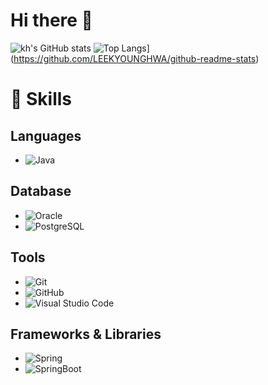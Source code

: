 # Hi there 👋
![kh's GitHub stats](https://github-readme-stats.vercel.app/api?username=LEEKYOUNGHWA&show_icons=true&theme=radical)
![Top Langs](https://github-readme-stats.vercel.app/api/top-langs/?username=LEEKYOUNGHWA&langs_count=8)](https://github.com/LEEKYOUNGHWA/github-readme-stats)
# 💪 Skills
## Languages
- ![Java](https://img.shields.io/badge/Java-007396?style=for-the-badge&logo=java)
 
## Database
- ![Oracle](https://img.shields.io/badge/Oracle-F80000?style=for-the-badge&logo=Oracle&logoColor=white)
- ![PostgreSQL](https://img.shields.io/badge/PostgreSQL-336791?style=for-the-badge&logo=postgresql&logoColor=white)
 
## Tools
- ![Git](https://img.shields.io/badge/Git-F05032?style=for-the-badge&logo=Git&logoColor=white)
- ![GitHub](https://img.shields.io/badge/GitHub-181717?style=for-the-badge&logo=GitHub&logoColor=white)
- ![Visual Studio Code](https://img.shields.io/badge/VS%20Code-007ACC?style=for-the-badge&logo=Visual%20Studio%20Code&logoColor=white)
 
## Frameworks & Libraries
- ![Spring](https://img.shields.io/badge/Spring-6DB33F?style=for-the-badge&logo=spring)
- ![SpringBoot](https://img.shields.io/badge/SpringBoot-6DB33F?style=for-the-badge&logo=spring)
<!--
**LEEKYOUNGHWA/LEEKYOUNGHWA** is a ✨ _special_ ✨ repository because its `README.md` (this file) appears on your GitHub profile.

Here are some ideas to get you started:

- 🔭 I’m currently working on ...
- 🌱 I’m currently learning ...
- 👯 I’m looking to collaborate on ...
- 🤔 I’m looking for help with ...
- 💬 Ask me about ...
- 📫 How to reach me: ...
- 😄 Pronouns: ...
- ⚡ Fun fact: ...
-->

